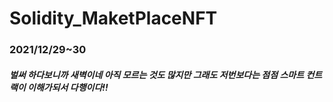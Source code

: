 # Solidity_MaketPlaceNFT

### 2021/12/29~30 
##### 벌써 하다보니까 새벽이네 아직 모르는 것도 많지만 그래도 저번보다는 점점 스마트 컨트랙이 이해가되서 다행이다!!
